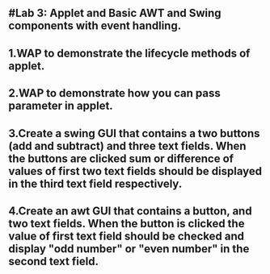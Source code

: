 #Lab 3: Applet and Basic AWT and Swing components with event handling.
---
1.WAP to demonstrate the lifecycle methods of applet.
---
2.WAP to demonstrate how you can pass parameter in applet.
---
3.Create a swing GUI that contains a two buttons (add and subtract) and three text fields. When the buttons are clicked sum or difference of values of first two text fields should be displayed in the third text field respectively.
---
4.Create an awt GUI that contains a button, and two text fields. When the button is clicked the value of first text field should be checked and display "odd number" or "even number" in the second text field.
---